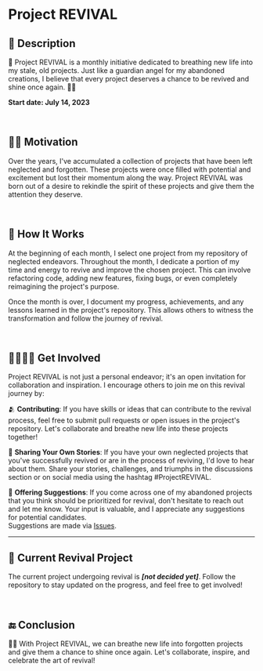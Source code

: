 # Project REVIVAL

## 📑 Description
🧬 Project REVIVAL is a monthly initiative dedicated to breathing new life into my stale, old projects. Just like a guardian angel for my abandoned creations, I believe that every project deserves a chance to be revived and shine once again. 👼🏼

**Start date: July 14, 2023**

<br>

## 🥷🏼 Motivation
Over the years, I've accumulated a collection of projects that have been left neglected and forgotten. These projects were once filled with potential and excitement but lost their momentum along the way. Project REVIVAL was born out of a desire to rekindle the spirit of these projects and give them the attention they deserve.

<br>

## 🤔 How It Works
At the beginning of each month, I select one project from my repository of neglected endeavors. Throughout the month, I dedicate a portion of my time and energy to revive and improve the chosen project. This can involve refactoring code, adding new features, fixing bugs, or even completely reimagining the project's purpose.

Once the month is over, I document my progress, achievements, and any lessons learned in the project's repository. This allows others to witness the transformation and follow the journey of revival.

<br>

## 🫱🏽‍🫲🏼 Get Involved
Project REVIVAL is not just a personal endeavor; it's an open invitation for collaboration and inspiration. I encourage others to join me on this revival journey by:

🫂 **Contributing**: If you have skills or ideas that can contribute to the revival process, feel free to submit pull requests or open issues in the project's repository. Let's collaborate and breathe new life into these projects together!

💎 **Sharing Your Own Stories**: If you have your own neglected projects that you've successfully revived or are in the process of reviving, I'd love to hear about them. Share your stories, challenges, and triumphs in the discussions section or on social media using the hashtag #ProjectREVIVAL.

🎤 **Offering Suggestions**: If you come across one of my abandoned projects that you think should be prioritized for revival, don't hesitate to reach out and let me know. Your input is valuable, and I appreciate any suggestions for potential candidates.  
Suggestions are made via [Issues](https://github.com/igorskyflyer/project-revival/issues).

---

## 🧬 Current Revival Project
The current project undergoing revival is **_\[not decided yet\]_**. Follow the repository to stay updated on the progress, and feel free to get involved!

<br>

## 🔚 Conclusion
👼🏼 With Project REVIVAL, we can breathe new life into forgotten projects and give them a chance to shine once again. Let's collaborate, inspire, and celebrate the art of revival!
